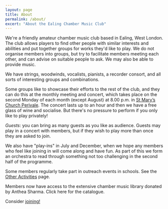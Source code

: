 ```yaml
---
layout: page
title: About
permalink: /about/
excert: "About the Ealing Chamber Music Club"
---
```

We're a friendly amateur chamber music club based in Ealing, West London. 
The club allows players to find other people with similar interests and abilities 
and put together groups for works they'd like to play. We do not organise members 
into groups, but try to facilitate members meeting each other, and can advise on 
suitable people to ask.  We may also be able to provide music.  
  
We have strings, woodwinds, vocalists, pianists, a recorder consort, 
and all sorts of interesting groups and combinations.  

Some groups like to showcase their efforts to the rest of the club, and 
they can do this at the monthly meeting and concert, which takes place on 
the second Monday of each month (except August) at 8.00 p.m. in [St Mary’s Church 
Perivale](http://www.st-marys-perivale.org.uk/). The concert lasts up to an 
hour and then we have a free glass of wine and socialise. But there's no pressure 
to perform if you only like to play privately!  

*Guests*: you can bring as many guests as you like as audience. Guests may 
play in a concert with members, but if they wish to play more than once they 
are asked to join.  

We also have "play-ins" in July and December, when we hope any members who 
feel like joining in will come along and have fun. As part of this we form 
an orchestra to read through something not too challenging in the second half 
of the programme.  

Some members regularly take part in outreach events in schools. See the 
[Other Activities](/other-activities) page.

Members now have access to the extensive chamber music library donated by Anthea Sharma. 
Click here for the catalogue.

Consider [joining!](/join)

